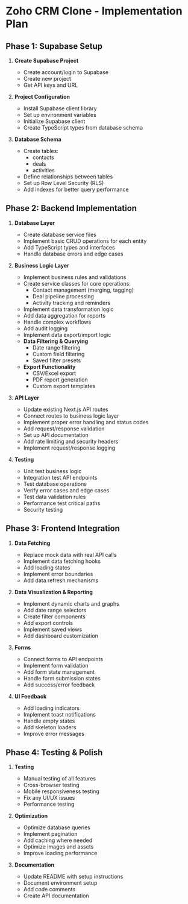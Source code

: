 # Zoho CRM Clone - Implementation Plan

## Phase 1: Supabase Setup
1. **Create Supabase Project**
   - Create account/login to Supabase
   - Create new project
   - Get API keys and URL

2. **Project Configuration**
   - Install Supabase client library
   - Set up environment variables
   - Initialize Supabase client
   - Create TypeScript types from database schema

3. **Database Schema**
   - Create tables:
     - contacts
     - deals
     - activities
   - Define relationships between tables
   - Set up Row Level Security (RLS)
   - Add indexes for better query performance

## Phase 2: Backend Implementation
1. **Database Layer**
   - Create database service files
   - Implement basic CRUD operations for each entity
   - Add TypeScript types and interfaces
   - Handle database errors and edge cases

2. **Business Logic Layer**
   - Implement business rules and validations
   - Create service classes for core operations:
     - Contact management (merging, tagging)
     - Deal pipeline processing
     - Activity tracking and reminders
   - Implement data transformation logic
   - Add data aggregation for reports
   - Handle complex workflows
   - Add audit logging
   - Implement data export/import logic
   - **Data Filtering & Querying**
     - Date range filtering
     - Custom field filtering
     - Saved filter presets
   - **Export Functionality**
     - CSV/Excel export
     - PDF report generation
     - Custom export templates

3. **API Layer**
   - Update existing Next.js API routes
   - Connect routes to business logic layer
   - Implement proper error handling and status codes
   - Add request/response validation
   - Set up API documentation
   - Add rate limiting and security headers
   - Implement request/response logging

4. **Testing**
   - Unit test business logic
   - Integration test API endpoints
   - Test database operations
   - Verify error cases and edge cases
   - Test data validation rules
   - Performance test critical paths
   - Security testing

## Phase 3: Frontend Integration
1. **Data Fetching**
   - Replace mock data with real API calls
   - Implement data fetching hooks
   - Add loading states
   - Implement error boundaries
   - Add data refresh mechanisms

2. **Data Visualization & Reporting**
   - Implement dynamic charts and graphs
   - Add date range selectors
   - Create filter components
   - Add export controls
   - Implement saved views
   - Add dashboard customization

3. **Forms**
   - Connect forms to API endpoints
   - Implement form validation
   - Add form state management
   - Handle form submission states
   - Add success/error feedback

3. **UI Feedback**
   - Add loading indicators
   - Implement toast notifications
   - Handle empty states
   - Add skeleton loaders
   - Improve error messages

## Phase 4: Testing & Polish
1. **Testing**
   - Manual testing of all features
   - Cross-browser testing
   - Mobile responsiveness testing
   - Fix any UI/UX issues
   - Performance testing

2. **Optimization**
   - Optimize database queries
   - Implement pagination
   - Add caching where needed
   - Optimize images and assets
   - Improve loading performance

3. **Documentation**
   - Update README with setup instructions
   - Document environment setup
   - Add code comments
   - Create API documentation

